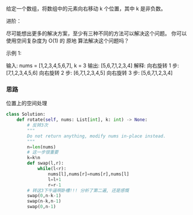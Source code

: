 给定一个数组，将数组中的元素向右移动 k 个位置，其中 k 是非负数。

进阶：

尽可能想出更多的解决方案，至少有三种不同的方法可以解决这个问题。
你可以使用空间复杂度为 O(1) 的 原地 算法解决这个问题吗？


示例 1:

输入: nums = [1,2,3,4,5,6,7], k = 3
输出: [5,6,7,1,2,3,4]
解释:
向右旋转 1 步: [7,1,2,3,4,5,6]
向右旋转 2 步: [6,7,1,2,3,4,5]
向右旋转 3 步: [5,6,7,1,2,3,4]

### 思路

位置上的空间处理

```python
class Solution:
    def rotate(self, nums: List[int], k: int) -> None:
        # 反转3次
        """
        Do not return anything, modify nums in-place instead.
        """
        n=len(nums)
        # 这一步很重要
        k=k%n
        def swap(l,r):
            while(l<r):
                nums[l],nums[r]=nums[r],nums[l]
                l=l+1
                r=r-1
        # 转这3下牛逼啊卧槽!!! 分析了第二遍, 还是感慨
        swap(0,n-k-1)
        swap(n-k,n-1)
        swap(0,n-1)
```

